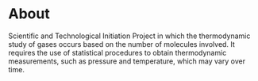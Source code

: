 # About
Scientific and Technological Initiation Project in which the thermodynamic study of gases occurs based on the number of molecules involved. 
It requires the use of statistical procedures to obtain thermodynamic measurements, such as pressure and temperature, which may vary over time.
